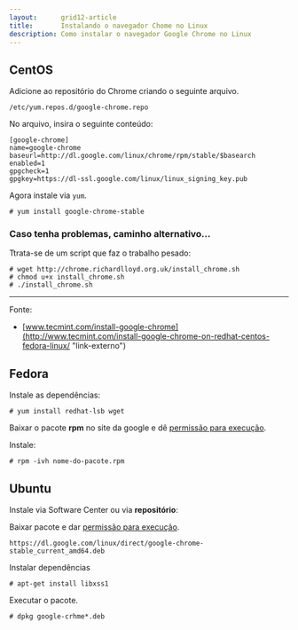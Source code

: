 ```yaml
---
layout:      grid12-article
title:       Instalando o navegador Chome no Linux
description: Como instalar o navegador Google Chrome no Linux
---
```




CentOS
---

Adicione ao repositório do Chrome criando o seguinte arquivo.

	/etc/yum.repos.d/google-chrome.repo

No arquivo, insira o seguinte conteúdo:

	[google-chrome]
	name=google-chrome
	baseurl=http://dl.google.com/linux/chrome/rpm/stable/$basearch
	enabled=1
	gpgcheck=1
	gpgkey=https://dl-ssl.google.com/linux/linux_signing_key.pub


Agora instale via `yum`.

	# yum install google-chrome-stable



### Caso tenha problemas, caminho alternativo...

Ttrata-se de um script que faz o trabalho pesado:

	# wget http://chrome.richardlloyd.org.uk/install_chrome.sh
	# chmod u+x install_chrome.sh
	# ./install_chrome.sh

<hr>	
Fonte: 

- [www.tecmint.com/install-google-chrome](http://www.tecmint.com/install-google-chrome-on-redhat-centos-fedora-linux/	 "link-externo")


Fedora
---

Instale as dependências:

	# yum install redhat-lsb wget

Baixar o pacote __rpm__ no site da google e dê [permissão para execução](/linux/como-dar-permissao-de-execucao/).


Instale:

	# rpm -ivh nome-do-pacote.rpm






Ubuntu
---

Instale via Software Center ou via __repositório__:

Baixar pacote e dar [permissão para execução](/linux/como-dar-permissao-de-execucao/).

    https://dl.google.com/linux/direct/google-chrome-stable_current_amd64.deb


Instalar dependências

	# apt-get install libxss1

Executar o pacote.

	# dpkg google-crhme*.deb
